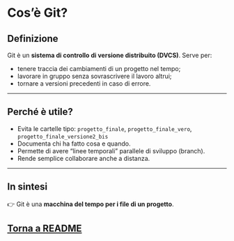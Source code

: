 # Cos’è Git?

## Definizione
Git è un **sistema di controllo di versione distribuito (DVCS)**.
Serve per:
- tenere traccia dei cambiamenti di un progetto nel tempo;
- lavorare in gruppo senza sovrascrivere il lavoro altrui;
- tornare a versioni precedenti in caso di errore.

---

## Perché è utile?
- Evita le cartelle tipo:
  `progetto_finale`, `progetto_finale_vero`, `progetto_finale_versione2_bis`
- Documenta chi ha fatto cosa e quando.
- Permette di avere “linee temporali” parallele di sviluppo (branch).
- Rende semplice collaborare anche a distanza.

---

## In sintesi
👉 Git è una **macchina del tempo per i file di un progetto**.

## [Torna a README](tutorial_git.md)
